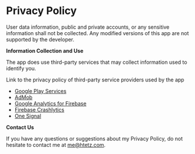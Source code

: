 # Privacy Policy
User data information, public and private accounts, or any sensitive information shall not be collected. Any modified versions of this app are not supported by the developer.

**Information Collection and Use**

The app does use third-party services that may collect information used to identify you.

Link to the privacy policy of third-party service providers used by the app

*   [Google Play Services](https://www.google.com/policies/privacy/)
*   [AdMob](https://support.google.com/admob/answer/6128543?hl=en)
*   [Google Analytics for Firebase](https://firebase.google.com/policies/analytics)
*   [Firebase Crashlytics](https://firebase.google.com/support/privacy/)
*   [One Signal](https://onesignal.com/privacy_policy)

**Contact Us**

If you have any questions or suggestions about my Privacy Policy, do not hesitate to contact me at [me@htetz.com](mailto:emojireplacer@gmail.com).